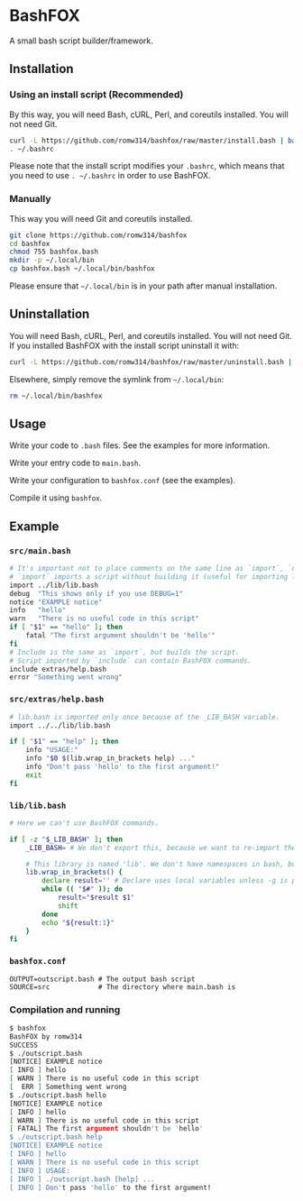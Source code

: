 # BashFOX
A small bash script builder/framework.

## Installation
### Using an install script (Recommended)
By this way, you will need Bash, cURL, Perl, and coreutils installed. You will not need Git.
```bash
curl -L https://github.com/romw314/bashfox/raw/master/install.bash | bash
. ~/.bashrc
```
Please note that the install script modifies your `.bashrc`, which means that you need to use `. ~/.bashrc` in order to use BashFOX.

### Manually
This way you will need Git and coreutils installed.
```bash
git clone https://github.com/romw314/bashfox
cd bashfox
chmod 755 bashfox.bash
mkdir -p ~/.local/bin
cp bashfox.bash ~/.local/bin/bashfox
```
Please ensure that `~/.local/bin` is in your path after manual installation.

## Uninstallation
You will need Bash, cURL, Perl, and coreutils installed. You will not need Git.
If you installed BashFOX with the install script uninstall it with:
```bash
curl -L https://github.com/romw314/bashfox/raw/master/uninstall.bash | bash
```

Elsewhere, simply remove the symlink from `~/.local/bin`:
```bash
rm ~/.local/bin/bashfox
```

## Usage
Write your code to `.bash` files. See the examples for more information.

Write your entry code to `main.bash`.

Write your configuration to `bashfox.conf` (see the examples).

Compile it using `bashfox`.

## Example

### `src/main.bash`
```bash
# It's important not to place comments on the same line as `import`, `debug`, `warn`, or any other BashFOX command.
# `import` imports a script without building it (useful for importing libraries that are already built, see lib/lib.bash)
import ../lib/lib.bash
debug  "This shows only if you use DEBUG=1"
notice "EXAMPLE notice"
info   "hello"
warn   "There is no useful code in this script"
if [ "$1" == "hello" ]; then
	fatal "The first argument shouldn't be 'hello'"
fi
# Include is the same as `import`, but builds the script.
# Script imported by `include` can contain BashFOX commands.
include extras/help.bash
error "Something went wrong"
```

### `src/extras/help.bash`
```bash
# lib.bash is imported only once because of the _LIB_BASH variable.
import ../../lib/lib.bash

if [ "$1" == "help" ]; then
	info "USAGE:"
	info "$0 $(lib.wrap_in_brackets help) ..."
	info "Don't pass 'hello' to the first argument!"
	exit
fi
```

### `lib/lib.bash`
```bash
# Here we can't use BashFOX commands.

if [ -z "$_LIB_BASH" ]; then
	_LIB_BASH= # We don't export this, because we want to re-import the library in scripts executed (not imported) from main.bash.

	# This library is named 'lib'. We don't have namespaces in bash, but we can declare functions with a dot.
	lib.wrap_in_brackets() {
		declare result='' # Declare uses local variables unless -g is passed, so it is right here.
		while (( "$#" )); do
			result="$result $1"
			shift
		done
		echo "${result:1}"
	}
fi
```

### `bashfox.conf`
```
OUTPUT=outscript.bash # The output bash script
SOURCE=src            # The directory where main.bash is
```

### Compilation and running
```bash
$ bashfox
BashFOX by romw314
SUCCESS
$ ./outscript.bash
[NOTICE] EXAMPLE notice
[ INFO ] hello
[ WARN ] There is no useful code in this script
[  ERR ] Something went wrong
$ ./outscript.bash hello
[NOTICE] EXAMPLE notice
[ INFO ] hello
[ WARN ] There is no useful code in this script
[ FATAL] The first argument shouldn't be 'hello'
$ ./outscript.bash help
[NOTICE] EXAMPLE notice
[ INFO ] hello
[ WARN ] There is no useful code in this script
[ INFO ] USAGE:
[ INFO ] ./outscript.bash [help] ...
[ INFO ] Don't pass 'hello' to the first argument!
```

